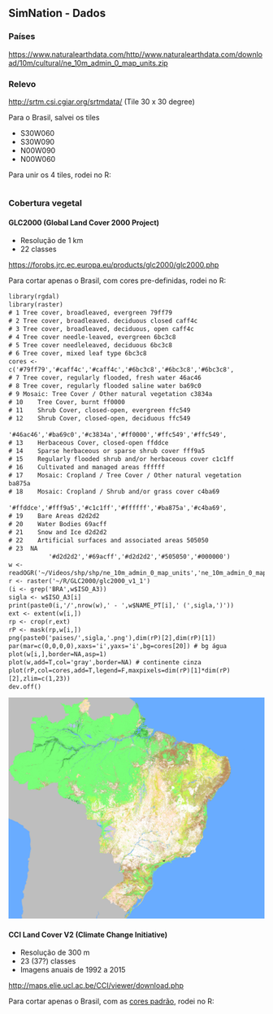 ## SimNation - Dados

### Países

https://www.naturalearthdata.com/http//www.naturalearthdata.com/download/10m/cultural/ne_10m_admin_0_map_units.zip

### Relevo

http://srtm.csi.cgiar.org/srtmdata/ (Tile 30 x 30 degree)

Para o Brasil, salvei os tiles
- S30W060
- S30W090
- N00W090
- N00W060

Para unir os 4 tiles, rodei no R:

```
```

### Cobertura vegetal

#### GLC2000 (Global Land Cover 2000 Project)

- Resolução de 1 km
- 22 classes

https://forobs.jrc.ec.europa.eu/products/glc2000/glc2000.php

Para cortar apenas o Brasil, com cores pre-definidas, rodei no R:

```
library(rgdal)
library(raster)
# 1	Tree cover, broadleaved, evergreen 79ff79
# 2	Tree cover, broadleaved. deciduous closed caff4c
# 3	Tree cover, broadleaved, deciduous, open caff4c
# 4	Tree cover needle-leaved, evergreen 6bc3c8
# 5	Tree cover needleleaved, deciduous 6bc3c8
# 6	Tree cover, mixed leaf type 6bc3c8
cores <- c('#79ff79','#caff4c','#caff4c','#6bc3c8','#6bc3c8','#6bc3c8',
# 7	Tree cover, regularly flooded, fresh water 46ac46
# 8	Tree cover, regularly flooded saline water ba69c0
# 9	Mosaic: Tree Cover / Other natural vegetation c3834a
# 10	Tree Cover, burnt ff0000
# 11	Shrub Cover, closed-open, evergreen ffc549
# 12	Shrub Cover, closed-open, deciduous ffc549
           '#46ac46','#ba69c0','#c3834a','#ff0000','#ffc549','#ffc549',
# 13	Herbaceous Cover, closed-open ffddce
# 14	Sparse herbaceous or sparse shrub cover fff9a5
# 15	Regularly flooded shrub and/or herbaceous cover c1c1ff
# 16	Cultivated and managed areas ffffff
# 17	Mosaic: Cropland / Tree Cover / Other natural vegetation ba875a
# 18	Mosaic: Cropland / Shrub and/or grass cover c4ba69
           '#ffddce','#fff9a5','#c1c1ff','#ffffff','#ba875a','#c4ba69',
# 19	Bare Areas d2d2d2
# 20	Water Bodies 69acff
# 21	Snow and Ice d2d2d2
# 22	Artificial surfaces and associated areas 505050
# 23  NA
           '#d2d2d2','#69acff','#d2d2d2','#505050','#000000')
w <- readOGR('~/Videos/shp/shp/ne_10m_admin_0_map_units','ne_10m_admin_0_map_units',stringsAsFactors=F)
r <- raster('~/R/GLC2000/glc2000_v1_1')
(i <- grep('BRA',w$ISO_A3))
sigla <- w$ISO_A3[i]
print(paste0(i,'/',nrow(w),' - ',w$NAME_PT[i],' (',sigla,')'))
ext <- extent(w[i,])
rp <- crop(r,ext)
rP <- mask(rp,w[i,])
png(paste0('paises/',sigla,'.png'),dim(rP)[2],dim(rP)[1])
par(mar=c(0,0,0,0),xaxs='i',yaxs='i',bg=cores[20]) # bg água
plot(w[i,],border=NA,asp=1)
plot(w,add=T,col='gray',border=NA) # continente cinza
plot(rP,col=cores,add=T,legend=F,maxpixels=dim(rP)[1]*dim(rP)[2],zlim=c(1,23))
dev.off()

```

![](BRA.png)

#### CCI Land Cover V2 (Climate Change Initiative)

- Resolução de 300 m
- 23 (37?) classes
- Imagens anuais de 1992 a 2015

http://maps.elie.ucl.ac.be/CCI/viewer/download.php

Para cortar apenas o Brasil, com as [cores padrão](http://maps.elie.ucl.ac.be/CCI/viewer/download/ESACCI-LC-Legend.csv), rodei no R:

```

```
